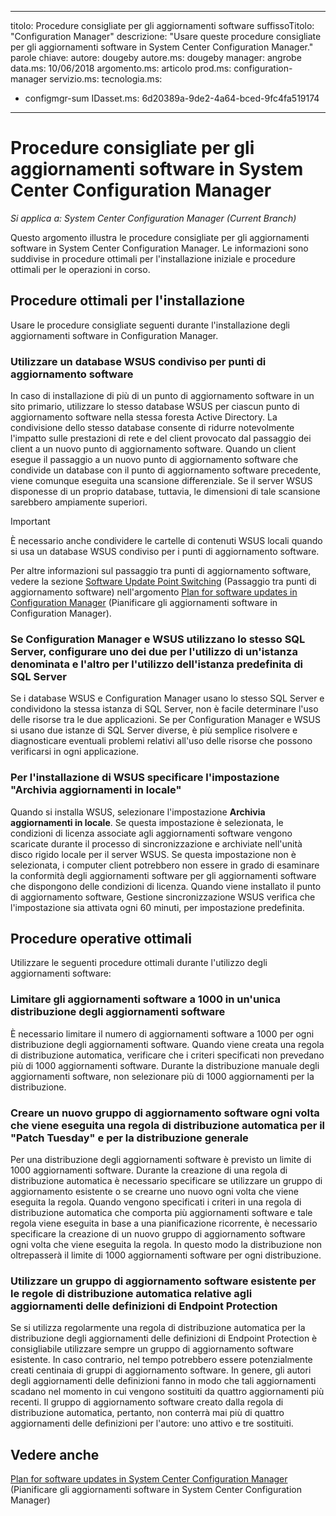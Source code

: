  ---

titolo: Procedure consigliate per gli aggiornamenti software suffissoTitolo: "Configuration Manager" descrizione: "Usare queste procedure consigliate per gli aggiornamenti software in System Center Configuration Manager."
parole chiave: autore: dougeby autore.ms: dougeby manager: angrobe data.ms: 10/06/2018 argomento.ms: articolo prod.ms: configuration-manager servizio.ms: tecnologia.ms:
 - configmgr-sum IDasset.ms: 6d20389a-9de2-4a64-bced-9fc4fa519174


---
# <a name="best-practices-for-software-updates-in-system-center-configuration-manager"></a>Procedure consigliate per gli aggiornamenti software in System Center Configuration Manager

*Si applica a: System Center Configuration Manager (Current Branch)*

Questo argomento illustra le procedure consigliate per gli aggiornamenti software in System Center Configuration Manager. Le informazioni sono suddivise in procedure ottimali per l'installazione iniziale e procedure ottimali per le operazioni in corso.  

## <a name="installation-best-practices"></a>Procedure ottimali per l'installazione  
 Usare le procedure consigliate seguenti durante l'installazione degli aggiornamenti software in Configuration Manager.  

### <a name="use-a-shared-wsus-database-for-software-update-points"></a>Utilizzare un database WSUS condiviso per punti di aggiornamento software  
 In caso di installazione di più di un punto di aggiornamento software in un sito primario, utilizzare lo stesso database WSUS per ciascun punto di aggiornamento software nella stessa foresta Active Directory. La condivisione dello stesso database consente di ridurre notevolmente l'impatto sulle prestazioni di rete e del client provocato dal passaggio dei client a un nuovo punto di aggiornamento software. Quando un client esegue il passaggio a un nuovo punto di aggiornamento software che condivide un database con il punto di aggiornamento software precedente, viene comunque eseguita una scansione differenziale. Se il server WSUS disponesse di un proprio database, tuttavia, le dimensioni di tale scansione sarebbero ampiamente superiori.  

> [!IMPORTANT]  
>  È necessario anche condividere le cartelle di contenuti WSUS locali quando si usa un database WSUS condiviso per i punti di aggiornamento software.  

 Per altre informazioni sul passaggio tra punti di aggiornamento software, vedere la sezione [Software Update Point Switching](../../sum/plan-design/plan-for-software-updates.md#BKMK_SUPSwitching) (Passaggio tra punti di aggiornamento software) nell'argomento [Plan for software updates in Configuration Manager](../../sum/plan-design/plan-for-software-updates.md) (Pianificare gli aggiornamenti software in Configuration Manager).  

### <a name="when-configuration-manager-and-wsus-use-the-same-sql-server-configure-one-of-these-to-use-a-named-instance-and-the-other-to-use-the-default-instance-of-sql-server"></a>Se Configuration Manager e WSUS utilizzano lo stesso SQL Server, configurare uno dei due per l'utilizzo di un'istanza denominata e l'altro per l'utilizzo dell'istanza predefinita di SQL Server  
 Se i database WSUS e Configuration Manager usano lo stesso SQL Server e condividono la stessa istanza di SQL Server, non è facile determinare l'uso delle risorse tra le due applicazioni. Se per Configuration Manager e WSUS si usano due istanze di SQL Server diverse, è più semplice risolvere e diagnosticare eventuali problemi relativi all'uso delle risorse che possono verificarsi in ogni applicazione.  

### <a name="specify-the-store-updates-locally-setting-for-the-wsus-installation"></a>Per l'installazione di WSUS specificare l'impostazione "Archivia aggiornamenti in locale"  
 Quando si installa WSUS, selezionare l'impostazione **Archivia aggiornamenti in locale**. Se questa impostazione è selezionata, le condizioni di licenza associate agli aggiornamenti software vengono scaricate durante il processo di sincronizzazione e archiviate nell'unità disco rigido locale per il server WSUS. Se questa impostazione non è selezionata, i computer client potrebbero non essere in grado di esaminare la conformità degli aggiornamenti software per gli aggiornamenti software che dispongono delle condizioni di licenza. Quando viene installato il punto di aggiornamento software, Gestione sincronizzazione WSUS verifica che l'impostazione sia attivata ogni 60 minuti, per impostazione predefinita.  

## <a name="operational-best-practices"></a>Procedure operative ottimali  
 Utilizzare le seguenti procedure ottimali durante l'utilizzo degli aggiornamenti software:  

### <a name="limit-software-updates-to-1000-in-a-single-software-update-deployment"></a>Limitare gli aggiornamenti software a 1000 in un'unica distribuzione degli aggiornamenti software  
 È necessario limitare il numero di aggiornamenti software a 1000 per ogni distribuzione degli aggiornamenti software. Quando viene creata una regola di distribuzione automatica, verificare che i criteri specificati non prevedano più di 1000 aggiornamenti software. Durante la distribuzione manuale degli aggiornamenti software, non selezionare più di 1000 aggiornamenti per la distribuzione.  

### <a name="create-a-new-software-update-group-each-time-an-automatic-deployment-rule-runs-for-patch-tuesday-and-for-general-deployment"></a>Creare un nuovo gruppo di aggiornamento software ogni volta che viene eseguita una regola di distribuzione automatica per il "Patch Tuesday" e per la distribuzione generale  
 Per una distribuzione degli aggiornamenti software è previsto un limite di 1000 aggiornamenti software. Durante la creazione di una regola di distribuzione automatica è necessario specificare se utilizzare un gruppo di aggiornamento esistente o se crearne uno nuovo ogni volta che viene eseguita la regola. Quando vengono specificati i criteri in una regola di distribuzione automatica che comporta più aggiornamenti software e tale regola viene eseguita in base a una pianificazione ricorrente, è necessario specificare la creazione di un nuovo gruppo di aggiornamento software ogni volta che viene eseguita la regola. In questo modo la distribuzione non oltrepasserà il limite di 1000 aggiornamenti software per ogni distribuzione.  

### <a name="use-an-existing-software-update-group-for-automatic-deployment-rules-for-endpoint-protection-definition-updates"></a>Utilizzare un gruppo di aggiornamento software esistente per le regole di distribuzione automatica relative agli aggiornamenti delle definizioni di Endpoint Protection  
 Se si utilizza regolarmente una regola di distribuzione automatica per la distribuzione degli aggiornamenti delle definizioni di Endpoint Protection è consigliabile utilizzare sempre un gruppo di aggiornamento software esistente. In caso contrario, nel tempo potrebbero essere potenzialmente creati centinaia di gruppi di aggiornamento software. In genere, gli autori degli aggiornamenti delle definizioni fanno in modo che tali aggiornamenti scadano nel momento in cui vengono sostituiti da quattro aggiornamenti più recenti. Il gruppo di aggiornamento software creato dalla regola di distribuzione automatica, pertanto, non conterrà mai più di quattro aggiornamenti delle definizioni per l'autore: uno attivo e tre sostituiti.  

## <a name="see-also"></a>Vedere anche  
 [Plan for software updates in System Center Configuration Manager](../../sum/plan-design/plan-for-software-updates.md) (Pianificare gli aggiornamenti software in System Center Configuration Manager)
